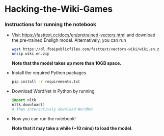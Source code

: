 # Hacking-the-Wiki-Games

### Instructions for running the notebook

- Visit https://fasttext.cc/docs/en/pretrained-vectors.html and download the pre-trained Ensligh model. Alternatively, you can run

  ```bash
  wget https://dl.fbaipublicfiles.com/fasttext/vectors-wiki/wiki.en.zip
  unzip wiki.en.zip
  ```

  **Note that the model takes up more than 10GB space.**

- Install the required Python packages

  ```bash
  pip install -r requirements.txt
  ```

- Download WordNet in Python by running

  ```python
  import nltk
  nltk.download()
  # Then interactively download WordNet
  ```

- Now you can run the notebook!

  **Note that it may take a while (~10 mins) to load the model.**